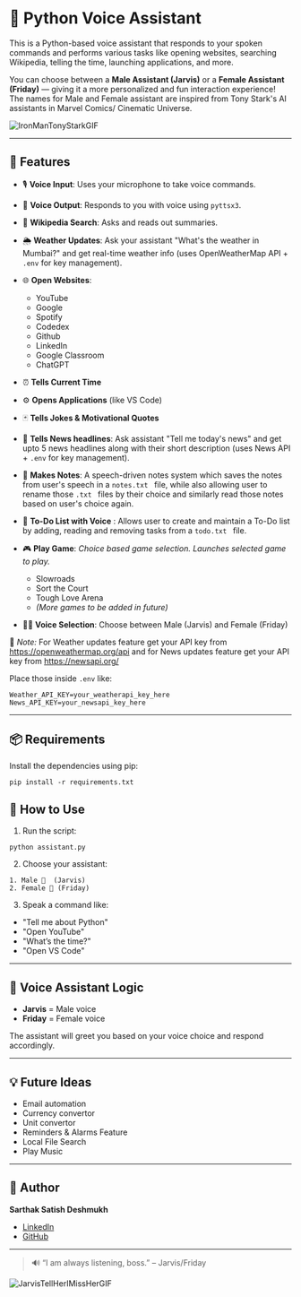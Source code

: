 # 🧠 Python Voice Assistant

This is a Python-based voice assistant that responds to your spoken commands and performs various tasks like opening websites, searching Wikipedia, telling the time, launching applications, and more.

You can choose between a **Male Assistant (Jarvis)** or a **Female Assistant (Friday)** — giving it a more personalized and fun interaction experience! The names for Male and Female assistant are inspired from Tony Stark's AI assistants in Marvel Comics/ Cinematic Universe.

![IronManTonyStarkGIF](https://github.com/user-attachments/assets/3338ba74-b7c7-4d6d-ab26-7cf2e461bfa0)



---

## 🧰 Features

- 🎙️ **Voice Input**: Uses your microphone to take voice commands.
- 🧠 **Voice Output**: Responds to you with voice using `pyttsx3`.
- 📖 **Wikipedia Search**: Asks and reads out summaries.
- 🌦️ **Weather Updates**: Ask your assistant "What's the weather in Mumbai?" and get real-time weather info (uses OpenWeatherMap API + `.env` for key management).
- 🌐 **Open Websites**:
  - YouTube
  - Google
  - Spotify
  - Codedex
  - Github
  - LinkedIn
  - Google Classroom
  - ChatGPT 
- ⏰ **Tells Current Time**
- ⚙️ **Opens Applications** (like VS Code)
- 🃏 **Tells Jokes & Motivational Quotes**
- 📰 **Tells News headlines**: Ask assistant "Tell me today's news" and get upto 5 news headlines along with their short description (uses News API + `.env` for key management).
- 📝 **Makes Notes**: A speech-driven notes system which saves the notes from user's speech in a  `notes.txt ` file, while also allowing user to rename those `.txt ` files by their choice and similarly read those notes based on user's choice again.
- 📃 **To-Do List with Voice** : Allows user to create and maintain a To-Do list by adding, reading and removing tasks from a  `todo.txt ` file.
- 🎮 **Play Game**:  *Choice based game selection. Launches selected game to play.* 
  - Slowroads
  - Sort the Court
  - Tough Love Arena
  - *(More games to be added in future)*
   
- 🧑‍🚀 **Voice Selection**: Choose between Male (Jarvis) and Female (Friday)

📌 *Note:* For Weather updates feature get your API key from https://openweathermap.org/api and for News updates feature get your API key from https://newsapi.org/

Place those inside `.env` like:
```
Weather_API_KEY=your_weatherapi_key_here
News_API_KEY=your_newsapi_key_here
```


---

## 📦 Requirements

Install the dependencies using pip:

```
pip install -r requirements.txt
```
## 🚀 How to Use

1. Run the script:
```
python assistant.py
```

2. Choose your assistant:
```
1. Male 👨  (Jarvis)
2. Female 👩 (Friday)
```

3. Speak a command like:
- "Tell me about Python"
- "Open YouTube"
- "What’s the time?"
- "Open VS Code"

---

## 🧠 Voice Assistant Logic

- **Jarvis** = Male voice  
- **Friday** = Female voice  

The assistant will greet you based on your voice choice and respond accordingly.

---

## 💡 Future Ideas

- Email automation
- Currency convertor
- Unit convertor
- Reminders & Alarms Feature
- Local File Search
- Play Music

---

## 🙌 Author

**Sarthak Satish Deshmukh**  
- [LinkedIn](https://www.linkedin.com/in/sarthak-deshmukh-398316235)  
- [GitHub](https://github.com/sarthakkkk7)

---

> 🔊 “I am always listening, boss.” – Jarvis/Friday

![JarvisTellHerIMissHerGIF](https://github.com/user-attachments/assets/eb76a41d-4949-4438-b179-94c94fccf6cc)
